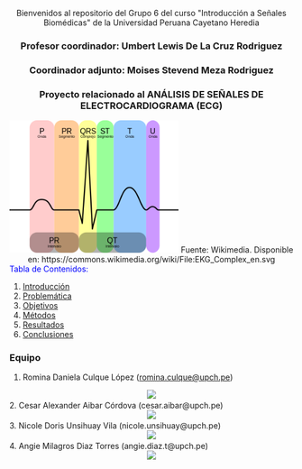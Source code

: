 <div align="center">

Bienvenidos al repositorio del Grupo 6 del curso "Introducción a Señales Biomédicas" de la Universidad Peruana Cayetano Heredia

### Profesor coordinador: Umbert Lewis De La Cruz Rodriguez  
### Coordinador adjunto: Moises Stevend Meza Rodriguez 
### Proyecto relacionado al ANÁLISIS DE SEÑALES DE ELECTROCARDIOGRAMA (ECG)  
<div align="center">
<img src="https://github.com/angiet04/Intro_se-ales06/blob/main/Im%C3%A1genes/ECG.png" width="300px">
Fuente: Wikimedia. Disponible en: https://commons.wikimedia.org/wiki/File:EKG_Complex_en.svg

</div>

</div>
<span style="color:blue">Tabla de Contenidos:</span>

1. [Introducción](#introducción)
2. [Problemática](#problematica)
3. [Objetivos](#objetivos)
4. [Métodos](#métodos)
5. [Resultados](#resultados)
6. [Conclusiones](#conclusiones)

### Equipo
1. Romina Daniela Culque López (romina.culque@upch.pe)
<div align="center">
<img src="https://github.com/angiet04/Intro_se-ales06/blob/main/Im%C3%A1genes/Romina.jpeg" width="200px">
</div>
2. Cesar Alexander Aibar Córdova (cesar.aibar@upch.pe)
<div align="center">
<img src="https://github.com/angiet04/Intro_se-ales06/blob/main/Im%C3%A1genes/cesar.jpeg" width="200px">
</div>
3. Nicole Doris Unsihuay Vila (nicole.unsihuay@upch.pe)
<div align="center">
<img src="https://github.com/angiet04/Intro_se-ales06/blob/main/Im%C3%A1genes/nicole.jpeg" width="200px">
</div>
4. Angie Milagros Diaz Torres (angie.diaz.t@upch.pe)
<div align="center">
<img src="https://github.com/angiet04/Intro_se-ales06/blob/main/Im%C3%A1genes/angie.jpeg" width="200px">
</div>


